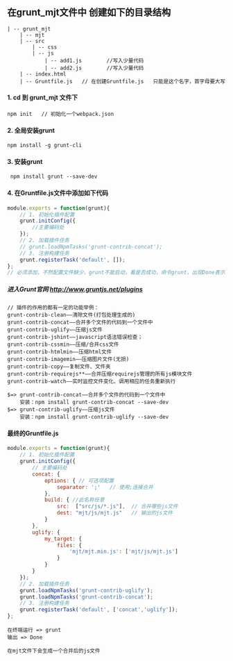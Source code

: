 ##  在grunt_mjt文件中  创建如下的目录结构
```$xslt
| -- grunt_mjt
    | -- mjt
    | -- src
        | -- css
        | -- js
            | -- add1.js        //写入少量代码 
            | -- add2.js        //写入少量代码
    | -- index.html
    | -- Gruntfile.js   // 在创建Gruntfile.js   只能是这个名字，首字母要大写
```

#### 1.  cd 到 grunt_mjt 文件下
``npm init   // 初始化一个webpack.json``

#### 2. 全局安装grunt 
``npm install -g grunt-cli ``

#### 3. 安装grunt
`` npm install grunt --save-dev``

#### 4.  在Gruntfile.js文件中添加如下代码
```javascript
module.exports = function(grunt){
    // 1. 初始化插件配置
    grunt.initConfig({
        //主要编码处
    });
    // 2. 加载插件任务
    // grunt.loadNpmTasks('grunt-contrib-concat');
    // 3. 注册构建任务
    grunt.registerTask('default', []);
};
// 必须添加，不然配置文件缺少，grunt不能启动，看是否成功，命令grunt，出现Done表示安装成功
```
##### 进入Grunt官网 http://www.gruntjs.net/plugins

```
// 插件的作用的都有一定的功能举例：
grunt-contrib-clean——清除文件(打包处理生成的)
grunt-contrib-concat——合并多个文件的代码到一个文件中
grunt-contrib-uglify——压缩js文件
grunt-contrib-jshint——javascript语法错误检查；
grunt-contrib-cssmin——压缩/合并css文件
grunt-contrib-htmlmin——压缩html文件
grunt-contrib-imagemin——压缩图片文件(无损)
grunt-contrib-copy——复制文件、文件夹
grunt-contrib-requirejs**——合并压缩requirejs管理的所有js模块文件
grunt-contrib-watch——实时监控文件变化、调用相应的任务重新执行 
```

```
$=> grunt-contrib-concat——合并多个文件的代码到一个文件中
    安装：npm install grunt-contrib-concat --save-dev
$=> grunt-contrib-uglify——压缩js文件
    安装：npm install grunt-contrib-uglify --save-dev    
```

#### 最终的Gruntfile.js
```javascript
module.exports = function(grunt){
    // 1. 初始化插件配置
    grunt.initConfig({
        // 主要编码处
        concat: {
            options: { // 可选项配置
                separator: ';'   // 使用;连接合并
            },
            build: { //此名称任意
                src:  ["src/js/*.js"],  // 合并哪些js文件
                dest: "mjt/js/mjt.js"   // 输出的js文件
            }
        },
        uglify: {
            my_target: {
                files: {
                    'mjt/mjt.min.js': ['mjt/js/mjt.js']
                }
            }
        }
    });
    // 2. 加载插件任务
    grunt.loadNpmTasks('grunt-contrib-uglify');
    grunt.loadNpmTasks('grunt-contrib-concat');
    // 3. 注册构建任务
    grunt.registerTask('default', ['concat','uglify']);
};
```

```
在终端运行 => grunt
输出 => Done
 
在mjt文件下会生成一个合并后的js文件
```






